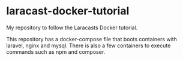 # laracast-docker-tutorial
My repository to follow the Laracasts Docker tutorial.

This repository has a docker-compose file that boots containers with laravel, nginx and mysql. There is also a few containers to execute commands such as npm and composer.

